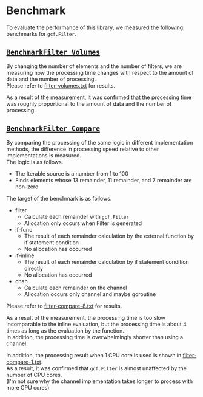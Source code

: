 # Benchmark

To evaluate the performance of this library, we measured the following benchmarks for `gcf.Filter`.

## [`BenchmarkFilter_Volumes`](filter_test.go#L10)

By changing the number of elements and the number of filters, we are measuring how the processing time changes with respect to the amount of data and the number of processing.  
Please refer to [filter-volumes.txt](filter-volumes.txt) for results.

As a result of the measurement, it was confirmed that the processing time was roughly proportional to the amount of data and the number of processing.

## [`BenchmarkFilter_Compare`](filter_test.go#L38)

By comparing the processing of the same logic in different implementation methods, the difference in processing speed relative to other implementations is measured.  
The logic is as follows.

- The Iterable source is a number from 1 to 100
- Finds elements whose 13 remainder, 11 remainder, and 7 remainder are non-zero

The target of the benchmark is as follows.

- filter
  - Calculate each remainder with `gcf.Filter`
  - Allocation only occurs when Filter is generated
- if-func
  - The result of each remainder calculation by the external function by if statement condition
  - No allocation has occurred
- if-inline
  - The result of each remainder calculation by if statement condition directly
  - No allocation has occurred
- chan
  - Calculate each remainder on the channel
  - Allocation occurs only channel and maybe goroutine

Please refer to [filter-compare-8.txt](filter-compare-8.txt) for results.

As a result of the measurement, the processing time is too slow incomparable to the inline evaluation, but the processing time is about 4 times as long as the evaluation by the function.  
In addition, the processing time is overwhelmingly shorter than using a channel.

In addition, the processing result when 1 CPU core is used is shown in [filter-compare-1.txt](filter-compare-1.txt).  
As a result, it was confirmed that `gcf.Filter` is almost unaffected by the number of CPU cores.  
(I'm not sure why the channel implementation takes longer to process with more CPU cores)
